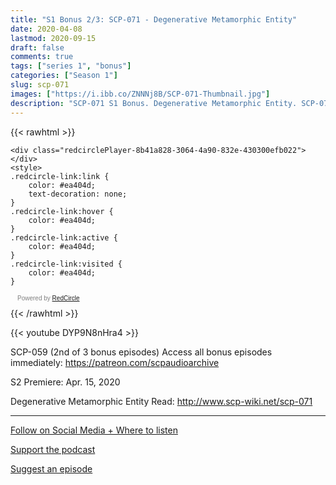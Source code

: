 ```yaml
---
title: "S1 Bonus 2/3: SCP-071 - Degenerative Metamorphic Entity"
date: 2020-04-08
lastmod: 2020-09-15
draft: false
comments: true
tags: ["series 1", "bonus"]
categories: ["Season 1"]
slug: scp-071
images: ["https://i.ibb.co/ZNNNj8B/SCP-071-Thumbnail.jpg"]
description: "SCP-071 S1 Bonus. Degenerative Metamorphic Entity. SCP-071 came to the Foundation's attention on ██/██/██ following [DATA EXPUNGED]."
---
```


{{< rawhtml >}}
<script async defer onload="redcircleIframe();" src="https://api.podcache.net/embedded-player/sh/63705181-2bd5-4fc1-a869-6f5b27226efa/ep/8b41a828-3064-4a90-832e-430300efb022"></script>
    <div class="redcirclePlayer-8b41a828-3064-4a90-832e-430300efb022"></div>
    <style>
    .redcircle-link:link {
        color: #ea404d;
        text-decoration: none;
    }
    .redcircle-link:hover {
        color: #ea404d;
    }
    .redcircle-link:active {
        color: #ea404d;
    }
    .redcircle-link:visited {
        color: #ea404d;
    }
</style>
<p style="margin-top:3px;margin-left:11px;font-family: sans-serif;font-size: 10px; color: gray;">Powered by <a class="redcircle-link" href="https://redcircle.com?utm_source=rc_embedded_player&utm_medium=web&utm_campaign=embedded_v1">RedCircle</a></p>
{{< /rawhtml >}}

{{< youtube DYP9N8nHra4 >}}

SCP-059 (2nd of 3 bonus episodes)
Access all bonus episodes immediately: https://patreon.com/scpaudioarchive

S2 Premiere: Apr. 15, 2020

Degenerative Metamorphic Entity
Read: http://www.scp-wiki.net/scp-071

---

[Follow on Social Media + Where to listen](/links)

[Support the podcast](/support)

[Suggest an episode](/suggest)
